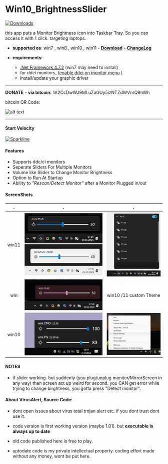 

# Win10_BrightnessSlider

[![Downloads](https://img.shields.io/github/downloads/blackholeearth/Win10_BrightnessSlider/total.svg)](https://github.com/blackholeearth/Win10_BrightnessSlider/releases/latest)

this app puts a Monitor Brightness icon into Taskbar Tray. So you can access it with 1 click.
targeting laptops. 

* **supported os**:  win7 , win8 , win10 , win11  - [**Download**](https://github.com/blackholeearth/Win10_BrightnessSlider/releases)  -  [**ChangeLog**](https://github.com/blackholeearth/Win10_BrightnessSlider/releases)  
 
* **requirements**: 
  * [.Net Framework 4.7.2](https://dotnet.microsoft.com/en-us/download/dotnet-framework/thank-you/net472-offline-installer) (win7 may need to install)
  * for ddci monitors, ([enable ddci on monitor menu](enable%20ddc-ci.jpg?raw=true)
)
  * install/update your graphic driver 



-------------------
**DONATE** -  **via bitcoin:** 1A2CcDwWJ9MLuZaGUy5izNTZdWVnrQ9hWh

   bitcoin QR Code: 

   ![alt text](send_bitcoinQR.png?raw=true)

--------------------

#### Start Velocity
 [![Sparkline](https://stars.medv.io/blackholeearth/Win10_BrightnessSlider.svg)](https://stars.medv.io/blackholeearth/Win10_BrightnessSlider)


#### Features

* Supports ddc/ci monitors 
* Seperate Sliders For Multiple Monitors
* Volume like Slider to Change Monitor Brightness
* Option to Run At Startup
* Ability to *"Rescan/Detect Monitor"* after a Monitor Plugged in/out

#### ScreenShots

|**.**|**.**|**.**| 
|:---:|:---:|:---:| 
| win11 | ![alt text](ss/ss2_win11.png?raw=true)   ![alt text](ss/ss2_win11_li.png?raw=true)  |   ![alt text](ss/ss-wifi.jpg?raw=true)  |
| win  |  <img width="450" src="ss/ss2_win11_customTheme.png?raw=true" > |   win10 /11 custom Theme   |
| win10 | ![alt text](ss/ss1b.png?raw=true)| ![alt text](/ss/ss2.jpg?raw=true) |   


#### NOTES   
* if slider working. but suddenly (you plug/unplug monitor/MirrorScreen in any way) then screen act up weird for second.
 you CAN get error while trying to change birghtness, you gotta press "Detect monitor".  

#### **About VirusAlert, Source Code**: 
   * dont open issues about virus total trojan alert etc. if you dont trust dont use it.   

   * code version is  first working version (maybe 1.01). but **executable is always up to date**
   * old code published here is free to play.
   * uptodate code is my private intellectual property. coding effort made without any money, wont be put here.





